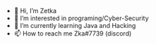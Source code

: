 - 👋 Hi, I’m Zetka
- 👀 I’m interested in programing/Cyber-Security
- 🌱 I’m currently learning Java and Hacking
- 📫 How to reach me Zka#7739 (discord)

<!---
ZikaTerror/ZikaTerror is a ✨ special ✨ repository because its `README.md` (this file) appears on your GitHub profile.
You can click the Preview link to take a look at your changes.
--->
 
 
